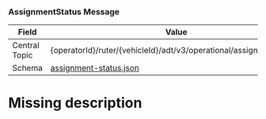 ### AssignmentStatus Message
| Field         | Value                                                                                         |
|---------------|-----------------------------------------------------------------------------------------------|
| Central Topic | {operatorId}/ruter/{vehicleId}/adt/v3/operational/assignment/status                           |
| Schema        | [ assignment-status.json ](json-schemas/operational/assignment/status/assignment-status.json) |

# Missing description
